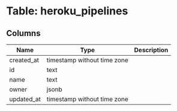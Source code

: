 
# Table: heroku_pipelines

## Columns
| Name        | Type           | Description  |
| ------------- | ------------- | -----  |
|created_at|timestamp without time zone||
|id|text||
|name|text||
|owner|jsonb||
|updated_at|timestamp without time zone||
